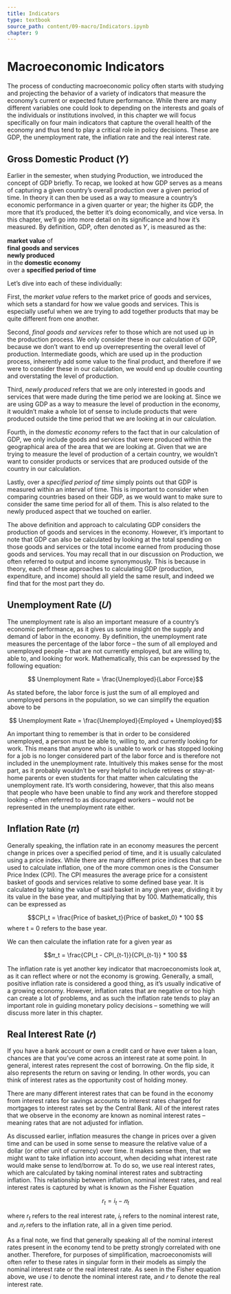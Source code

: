 ```yaml
---
title: Indicators
type: textbook
source_path: content/09-macro/Indicators.ipynb
chapter: 9
---
```


# Macroeconomic Indicators

The process of conducting macroeconomic policy often starts with studying and projecting the behavior of a variety of indicators that measure the economy’s current or expected future performance. While there are many different variables one could look to depending on the interests and goals of the individuals or institutions involved, in this chapter we will focus specifically on four main indicators that capture the overall health of the economy and thus tend to play a critical role in policy decisions. These are GDP, the unemployment rate, the inflation rate and the real interest rate.

## Gross Domestic Product (𝑌)

Earlier in the semester, when studying Production, we introduced the concept of GDP briefly. To recap, we looked at how GDP serves as a means of capturing a given country’s overall production over a given period of time. In theory it can then be used as a way to measure a country’s economic performance in a given quarter or year; the higher its GDP, the more that it’s produced, the better it’s doing economically, and vice versa. In this chapter, we’ll go into more detail on its significance and how it’s measured. By definition, GDP, often denoted as 𝑌, is measured as the:

**market value** of  
**final goods and services**  
**newly produced**  
in the **domestic economy**   
over a **specified period of time**  

Let’s dive into each of these individually:

First, the *market value* refers to the market price of goods and services, which sets a standard for how we value goods and services. This is especially useful when we are trying to add together products that may be quite different from one another.

Second, *final goods and services* refer to those which are not used up in the production process. We only consider these in our calculation of GDP, because we don’t want to end up overrepresenting the overall level of production. Intermediate goods, which are used up in the production process, inherently add some value to the final product, and therefore if we were to consider these in our calculation, we would end up double counting and overstating the level of production.

Third, *newly produced* refers  that we are only interested in goods and services that were made during the time period we are looking at. Since we are using GDP as a way to measure the level of production in the economy, it wouldn’t make a whole lot of sense to include products that were produced outside the time period that we are looking at in our calculation.

Fourth, in the *domestic economy* refers to the fact that in our calculation of GDP, we only include goods and services that were produced within the geographical area of the area that we are looking at. Given that we are trying to measure the level of production of a certain country, we wouldn’t want to consider products or services that are produced outside of the country in our calculation. 

Lastly, over a *specified period of time* simply points out that GDP is measured within an interval of time. This is important to consider when comparing countries based on their GDP, as we would want to make sure to consider the same time period for all of them. This is also related to the newly produced aspect that we touched on earlier. 

The above definition and approach to calculating GDP considers the production of goods and services in the economy. However, it’s important to note that GDP can also be calculated by looking at the total spending on those goods and services or the total income earned from producing those goods and services. You may recall that in our discussion on Production, we often referred to output and income synonymously. This is because in theory, each of these approaches to calculating GDP (production, expenditure, and income) should all yield the same result, and indeed we find that for the most part they do.

## **Unemployment Rate (𝑈)**

The unemployment rate is also an important measure of a country’s economic performance, as it gives us some insight on the supply and demand of labor in the economy. By definition, the unemployment rate measures the percentage of the labor force – the sum of all employed and unemployed people – that are not currently employed, but are willing to, able to, and looking for work. Mathematically, this can be expressed by the following equation:

$$ Unemployment Rate = \frac{Unemployed}{Labor Force}$$

As stated before, the labor force is just the sum of all employed and unemployed persons in the population, so we can simplify the equation above to be

$$ Unemployment Rate = \frac{Unemployed}{Employed + Unemployed}$$


An important thing to remember is that in order to be considered unemployed, a person must be able to, willing to, and currently looking for work. This means that anyone who is unable to work or has stopped looking for a job is no longer considered part of the labor force and is therefore not included in the unemployment rate. Intuitively this makes sense for the most part, as it probably wouldn’t be very helpful to include retirees or stay-at-home parents or even students for that matter when calculating the unemployment rate. It’s worth considering, however, that this also means that people who have been unable to find any work and therefore stopped looking – often referred to as discouraged workers – would not be represented in the unemployment rate either.

## **Inflation Rate (𝜋)**

Generally speaking, the inflation rate in an economy measures the percent change in prices over a specified period of time, and it is usually calculated using a price index. While there are many different price indices that can be used to calculate inflation, one of the more common ones is the Consumer Price Index (CPI). The CPI measures the average price for a consistent basket of goods and services relative to some defined base year. It is calculated by taking the value of said basket in any given year, dividing it by its value in the base year, and multiplying that by 100. Mathematically, this can be expressed as


$$CPI_t = \frac{Price of basket_t}{Price of basket_0} * 100 $$
where t = 0 refers to the base year.

We can then calculate the inflation rate for a given year as

$$𝜋_t = \frac{CPI_t - CPI_{t-1}}{CPI_{t-1}} * 100 $$

The inflation rate is yet another key indicator that macroeconomists look at, as it can reflect where or not the economy is growing. Generally, a small, positive inflation rate is considered a good thing, as it’s usually indicative of a growing economy. However, inflation rates that are negative or too high can create a lot of problems, and as such the inflation rate tends to play an important role in guiding monetary policy decisions – something we will discuss more later in this chapter.

## **Real Interest Rate (𝑟)**

If you have a bank account or own a credit card or have ever taken a loan, chances are that you’ve come across an interest rate at some point. In general, interest rates represent the cost of borrowing. On the flip side, it also represents the return on saving or lending. In other words, you can think of interest rates as the opportunity cost of holding money. 

There are many different interest rates that can be found in the economy from interest rates for savings accounts to interest rates charged for mortgages to interest rates set by the Central Bank. All of the interest rates that we observe in the economy are known as nominal interest rates – meaning rates that are not adjusted for inflation.

As discussed earlier, inflation measures the change in prices over a given time and can be used in some sense to measure the relative value of a dollar (or other unit of currency) over time. It makes sense then, that we might want to take inflation into account, when deciding what interest rate would make sense to lend/borrow at. To do so, we use real interest rates, which are calculated by taking nominal interest rates and subtracting inflation. This relationship between inflation, nominal interest rates, and real interest rates is captured by what is known as the Fisher Equation

$$r_t = i_t - 𝜋_t$$



where $r_t$ refers to the real interest rate, $i_t$ refers to the nominal interest rate, and $𝜋_𝑡$ refers to the inflation rate, all in a given time period.

As a final note, we find that generally speaking all of the nominal interest rates present in the economy tend to be pretty strongly correlated with one another. Therefore, for purposes of simplification, macroeconomists will often refer to these rates in singular form in their models as simply the nominal interest rate or the real interest rate. As seen in the Fisher equation above, we use 𝑖 to denote the nominal interest rate, and 𝑟 to denote the real interest rate.
